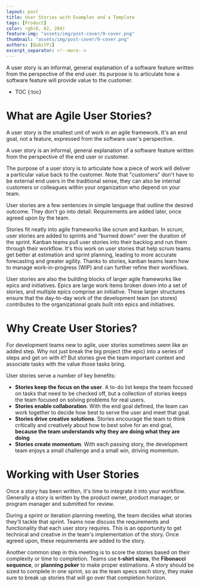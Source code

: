 ```yaml
---
layout: post
title: User Stories with Examples and a Template
tags: [Product]
color: rgb(0, 82, 204)
feature-img: "assets/img/post-cover/9-cover.png"
thumbnail: "assets/img/post-cover/9-cover.png"
authors: [QubitPi]
excerpt_separator: <!--more-->
---
```


A user story is an informal, general explanation of a software feature written from the perspective of the end user. Its purpose is to articulate how a software feature will provide value to the customer.

<!--more-->

* TOC
{:toc}

What are Agile User Stories?
============================

A user story is the smallest unit of work in an agile framework. It's an end goal, not a feature, expressed from the
software user's perspective.

A user story is an informal, general explanation of a software feature written from the perspective of the end user or
customer.

The purpose of a user story is to articulate how a piece of work will deliver a particular value back to the customer.
Note that "customers" don't have to be external end users in the traditional sense, they can also be internal customers
or colleagues within your organization who depend on your team.

User stories are a few sentences in simple language that outline the desired outcome. They don't go into detail.
Requirements are added later, once agreed upon by the team.

Stories fit neatly into agile frameworks like scrum and kanban. In scrum, user stories are added to sprints and "burned
down" over the duration of the sprint. Kanban teams pull user stories into their backlog and run them through their
workflow. It's this work on user stories that help scrum teams get better at estimation and sprint planning, leading to
more accurate forecasting and greater agility. Thanks to stories, kanban teams learn how to manage work-in-progress
(WIP) and can further refine their workflows.

User stories are also the building blocks of larger agile frameworks like epics and initiatives. Epics are large work
items broken down into a set of stories, and multiple epics comprise an initiative. These larger structures ensure that
the day-to-day work of the development team (on stores) contributes to the organizational goals built into epics and
initiatives.


Why Create User Stories?
========================

For development teams new to agile, user stories sometimes seem like an added step. Why not just break the big project
(the epic) into a series of steps and get on with it? But stories give the team important context and associate tasks
with the value those tasks bring.

User stories serve a number of key benefits:

* **Stories keep the focus on the user**. A to-do list keeps the team focused on tasks that need to be checked off, but
  a collection of stories keeps the team focused on solving problems for real users.
* **Stories enable collaboration**. With the end goal defined, the team can work together to decide how best to serve
  the user and meet that goal.
* **Stories drive creative solutions**. Stories encourage the team to think critically and creatively about how to best
  solve for an end goal, **because the team understands why they are doing what they are doing**
* **Stories create momentum**. With each passing story, the development team enjoys a small challenge and a small win,
  driving momentum.

Working with User Stories
=========================

Once a story has been written, it's time to integrate it into your workflow. Generally a story is written by the product
owner, product manager, or program manager and submitted for review.

During a sprint or iteration planning meeting, the team decides what stories they'll tackle that sprint. Teams now
discuss the requirements and functionality that each user story requires. This is an opportunity to get technical and
creative in the team's implementation of the story. Once agreed upon, these requirements are added to the story.

Another common step in this meeting is to score the stories based on their complexity or time to completion. Teams use
**t-shirt sizes**, the **Fibonacci sequence**, or **planning poker** to make proper estimations. A story should be sized
to complete in one sprint, so as the team specs each story, they make sure to break up stories that will go over that
completion horizon.
